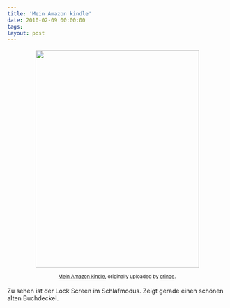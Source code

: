 ```yaml
---
title: 'Mein Amazon kindle'
date: 2010-02-09 00:00:00 
tags: 
layout: post
---
```

<div style="text-align: center; padding: 3px;">
<img src="http://posterous.com/getfile/files.posterous.com/import-rzzc/GpzueahiJfpAccDsBffgxzeIIjipJnrglBblzgawzcJsAtyAdcvpjirxfDbo/media_httpfarm5static_FhJyx.jpg.scaled500.jpg" width="375" height="500"/>



<span style="font-size: 0.8em; margin-top: 0px;"><a href="http://www.flickr.com/photos/cringe/4342758511/">Mein Amazon kindle</a>, originally uploaded by <a href="http://www.flickr.com/people/cringe/">cringe</a>.</span>
</div>
Zu sehen ist der Lock Screen im Schlafmodus. Zeigt gerade einen sch&ouml;nen alten Buchdeckel.
